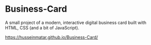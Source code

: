 # Business-Card
A small project of a modern, interactive digital business card built with HTML, CSS (and a bit of JavaScript).

https://husseinmatar.github.io/Business-Card/

